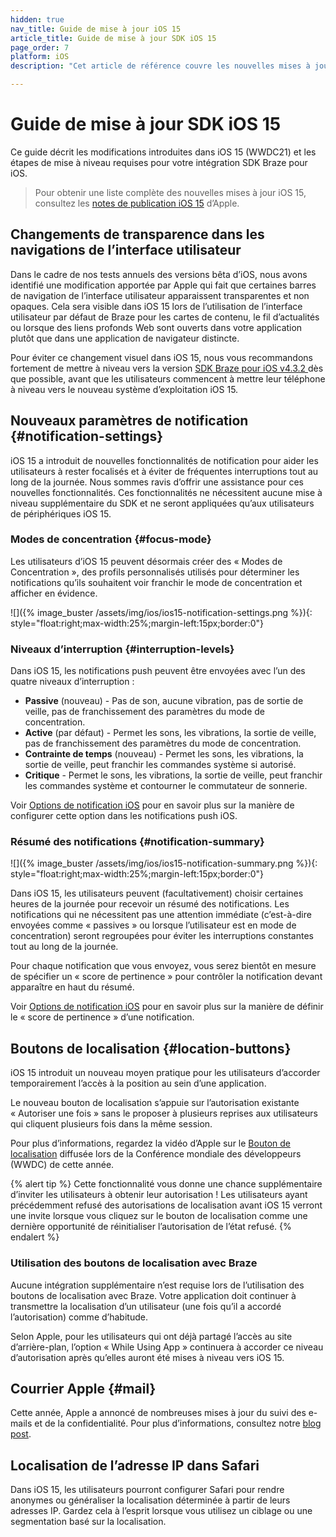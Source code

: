```yaml
---
hidden: true
nav_title: Guide de mise à jour iOS 15
article_title: Guide de mise à jour SDK iOS 15
page_order: 7
platform: iOS
description: "Cet article de référence couvre les nouvelles mises à jour du système d’exploitation iOS 15, les mises à jour SDK requises et les nouvelles fonctionnalités."

---
```


# Guide de mise à jour SDK iOS 15

Ce guide décrit les modifications introduites dans iOS 15 (WWDC21) et les étapes de mise à niveau requises pour votre intégration SDK Braze pour iOS.

> Pour obtenir une liste complète des nouvelles mises à jour iOS 15, consultez les [notes de publication iOS 15](https://developer.apple.com/documentation/ios-ipados-release-notes/ios-ipados-15-release-notes) d’Apple.


## Changements de transparence dans les navigations de l’interface utilisateur

Dans le cadre de nos tests annuels des versions bêta d’iOS, nous avons identifié une modification apportée par Apple qui fait que certaines barres de navigation de l’interface utilisateur apparaissent transparentes et non opaques. Cela sera visible dans iOS 15 lors de l’utilisation de l’interface utilisateur par défaut de Braze pour les cartes de contenu, le fil d’actualités ou lorsque des liens profonds Web sont ouverts dans votre application plutôt que dans une application de navigateur distincte.

Pour éviter ce changement visuel dans iOS 15, nous vous recommandons fortement de mettre à niveau vers la version [SDK Braze pour iOS v4.3.2 ][1] dès que possible, avant que les utilisateurs commencent à mettre leur téléphone à niveau vers le nouveau système d’exploitation iOS 15.

## Nouveaux paramètres de notification {#notification-settings}

iOS 15 a introduit de nouvelles fonctionnalités de notification pour aider les utilisateurs à rester focalisés et à éviter de fréquentes interruptions tout au long de la journée. Nous sommes ravis d’offrir une assistance pour ces nouvelles fonctionnalités. Ces fonctionnalités ne nécessitent aucune mise à niveau supplémentaire du SDK et ne seront appliquées qu’aux utilisateurs de périphériques iOS 15.

### Modes de concentration {#focus-mode}

Les utilisateurs d’iOS 15 peuvent désormais créer des « Modes de Concentration », des profils personnalisés utilisés pour déterminer les notifications qu’ils souhaitent voir franchir le mode de concentration et afficher en évidence.

![]({% image_buster /assets/img/ios/ios15-notification-settings.png %}){: style="float:right;max-width:25%;margin-left:15px;border:0"}

### Niveaux d’interruption {#interruption-levels}

Dans iOS 15, les notifications push peuvent être envoyées avec l’un des quatre niveaux d’interruption :

* **Passive** (nouveau) - Pas de son, aucune vibration, pas de sortie de veille, pas de franchissement des paramètres du mode de concentration.
* **Active** (par défaut) - Permet les sons, les vibrations, la sortie de veille, pas de franchissement des paramètres du mode de concentration.
* **Contrainte de temps** (nouveau) - Permet les sons, les vibrations, la sortie de veille, peut franchir les commandes système si autorisé.
* **Critique** - Permet le sons, les vibrations, la sortie de veille, peut franchir les commandes système et contourner le commutateur de sonnerie.

Voir [Options de notification iOS]({{site.baseurl}}/user_guide/message_building_by_channel/push/ios/notification_options/#interruption-level) pour en savoir plus sur la manière de configurer cette option dans les notifications push iOS.

### Résumé des notifications {#notification-summary}

![]({% image_buster /assets/img/ios/ios15-notification-summary.png %}){: style="float:right;max-width:25%;margin-left:15px;border:0"}

Dans iOS 15, les utilisateurs peuvent (facultativement) choisir certaines heures de la journée pour recevoir un résumé des notifications. Les notifications qui ne nécessitent pas une attention immédiate (c’est-à-dire envoyées comme « passives » ou lorsque l’utilisateur est en mode de concentration) seront regroupées pour éviter les interruptions constantes tout au long de la journée.

Pour chaque notification que vous envoyez, vous serez bientôt en mesure de spécifier un « score de pertinence » pour contrôler la notification devant apparaître en haut du résumé.

Voir [Options de notification iOS]({{site.baseurl}}/user_guide/message_building_by_channel/push/ios/notification_options/#relevance-score) pour en savoir plus sur la manière de définir le « score de pertinence » d’une notification.

## Boutons de localisation {#location-buttons}

iOS 15 introduit un nouveau moyen pratique pour les utilisateurs d’accorder temporairement l’accès à la position au sein d’une application. 

Le nouveau bouton de localisation s’appuie sur l’autorisation existante « Autoriser une fois » sans le proposer à plusieurs reprises aux utilisateurs qui cliquent plusieurs fois dans la même session.

Pour plus d’informations, regardez la vidéo d’Apple sur le [Bouton de localisation](https://developer.apple.com/videos/play/wwdc2021/10102/) diffusée lors de la Conférence mondiale des développeurs (WWDC) de cette année.

{% alert tip %}
Cette fonctionnalité vous donne une chance supplémentaire d’inviter les utilisateurs à obtenir leur autorisation ! Les utilisateurs ayant précédemment refusé des autorisations de localisation avant iOS 15 verront une invite lorsque vous cliquez sur le bouton de localisation comme une dernière opportunité de réinitialiser l’autorisation de l’état refusé.
{% endalert %}

### Utilisation des boutons de localisation avec Braze

Aucune intégration supplémentaire n’est requise lors de l’utilisation des boutons de localisation avec Braze. Votre application doit continuer à transmettre la localisation d’un utilisateur (une fois qu’il a accordé l’autorisation) comme d’habitude.

Selon Apple, pour les utilisateurs qui ont déjà partagé l’accès au site d’arrière-plan, l’option « While Using App » continuera à accorder ce niveau d’autorisation après qu’elles auront été mises à niveau vers iOS 15.

## Courrier Apple {#mail}

Cette année, Apple a annoncé de nombreuses mises à jour du suivi des e-mails et de la confidentialité. Pour plus d’informations, consultez notre [blog post](https://www.braze.com/resources/articles/9-ways-email-marketers-can-respond-to-apples-mail-privacy-protection-feature).

## Localisation de l’adresse IP dans Safari

Dans iOS 15, les utilisateurs pourront configurer Safari pour rendre anonymes ou généraliser la localisation déterminée à partir de leurs adresses IP. Gardez cela à l’esprit lorsque vous utilisez un ciblage ou une segmentation basé sur la localisation.

[1]: https://github.com/Appboy/appboy-ios-sdk/releases/tag/4.3.2
[2]: https://github.com/Appboy/appboy-ios-sdk/issues
[3]: {{site.baseurl}}/user_guide/message_building_by_channel/push/ios/notification_options/#interruption-level
